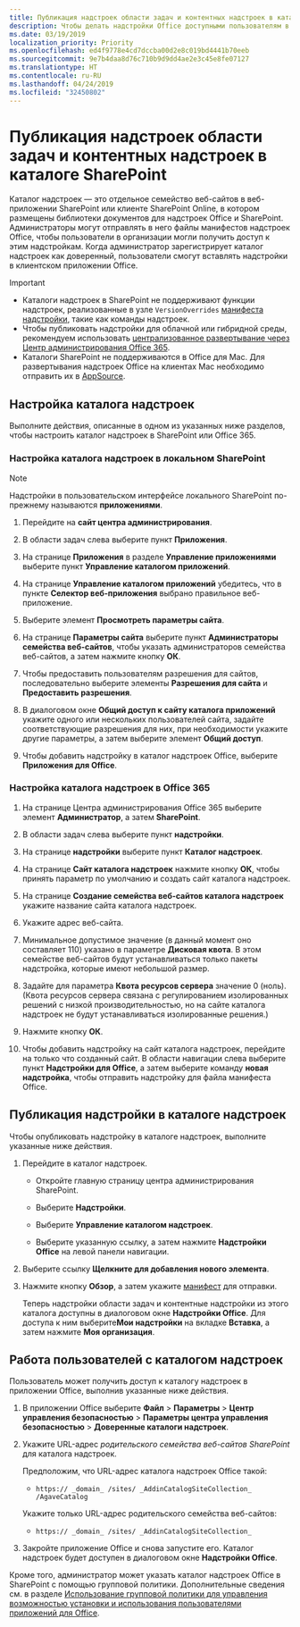 ```yaml
---
title: Публикация надстроек области задач и контентных надстроек в каталоге SharePoint
description: Чтобы делать надстройки Office доступными пользователям в организации, администраторы могут отправлять файлы манифестов надстроек Office в соответствующий каталог надстроек.
ms.date: 03/19/2019
localization_priority: Priority
ms.openlocfilehash: ed4f9778e4cd7dccba00d2e8c019bd4441b70eeb
ms.sourcegitcommit: 9e7b4daa8d76c710b9d9dd4ae2e3c45e8fe07127
ms.translationtype: HT
ms.contentlocale: ru-RU
ms.lasthandoff: 04/24/2019
ms.locfileid: "32450802"
---
```

# <a name="publish-task-pane-and-content-add-ins-to-a-sharepoint-catalog"></a>Публикация надстроек области задач и контентных надстроек в каталоге SharePoint

Каталог надстроек — это отдельное семейство веб-сайтов в веб-приложении SharePoint или клиенте SharePoint Online, в котором размещены библиотеки документов для надстроек Office и SharePoint. Администраторы могут отправлять в него файлы манифестов надстроек Office, чтобы пользователи в организации могли получить доступ к этим надстройкам. Когда администратор зарегистрирует каталог надстроек как доверенный, пользователи смогут вставлять надстройки в клиентском приложении Office.

> [!IMPORTANT]
> - Каталоги надстроек в SharePoint не поддерживают функции надстроек, реализованные в узле `VersionOverrides` [манифеста надстройки](../develop/add-in-manifests.md), такие как команды надстроек.
> - Чтобы публиковать надстройки для облачной или гибридной среды, рекомендуем использовать [централизованное развертывание через Центр администрирования Office 365](../publish/centralized-deployment.md).
> - Каталоги SharePoint не поддерживаются в Office для Mac. Для развертывания надстроек Office на клиентах Mac необходимо отправить их в [AppSource](/office/dev/store/submit-to-the-office-store).   

## <a name="set-up-an-add-in-catalog"></a>Настройка каталога надстроек

Выполните действия, описанные в одном из указанных ниже разделов, чтобы настроить каталог надстроек в SharePoint или Office 365.

### <a name="to-set-up-an-add-in-catalog-for-on-premises-sharepoint"></a>Настройка каталога надстроек в локальном SharePoint

> [!NOTE]
> Надстройки в пользовательском интерфейсе локального SharePoint по-прежнему называются **приложениями**.

1. Перейдите на **сайт центра администрирования**.

2. В области задач слева выберите пункт **Приложения**.

3. На странице **Приложения** в разделе **Управление приложениями** выберите пункт **Управление каталогом приложений**.

4. На странице  **Управление каталогом приложений** убедитесь, что в пункте **Селектор веб-приложения** выбрано правильное веб-приложение.

5. Выберите элемент **Просмотреть параметры сайта**.

6. На странице  **Параметры сайта** выберите пункт **Администраторы семейства веб-сайтов**, чтобы указать администраторов семейства веб-сайтов, а затем нажмите кнопку  **ОК**.

7. Чтобы предоставить пользователям разрешения для сайтов, последовательно выберите элементы  **Разрешения для сайта** и **Предоставить разрешения**.

8. В диалоговом окне  **Общий доступ к сайту каталога приложений** укажите одного или нескольких пользователей сайта, задайте соответствующие разрешения для них, при необходимости укажите другие параметры, а затем выберите элемент **Общий доступ**.

9. Чтобы добавить надстройку в каталог надстроек Office, выберите **Приложения для Office**.

### <a name="to-set-up-an-add-in-catalog-on-office-365"></a>Настройка каталога надстроек в Office 365

1. На странице Центра администрирования Office 365 выберите элемент **Администратор**, а затем **SharePoint**.

2. В области задач слева выберите пункт  **надстройки**.

3. На странице  **надстройки** выберите пункт **Каталог надстроек**.

4. На странице  **Сайт каталога надстроек** нажмите кнопку **ОК**, чтобы принять параметр по умолчанию и создать сайт каталога надстроек.

5. На странице  **Создание семейства веб-сайтов каталога надстроек** укажите название сайта каталога надстроек.

6. Укажите адрес веб-сайта.

7. Минимальное допустимое значение (в данный момент оно составляет 110) указано в параметре  **Дисковая квота**. В этом семействе веб-сайтов будут устанавливаться только пакеты надстройка, которые имеют небольшой размер.

8. Задайте для параметра  **Квота ресурсов сервера** значение 0 (ноль). (Квота ресурсов сервера связана с регулированием изолированных решений с низкой производительностью, но на сайте каталога надстроек не будут устанавливаться изолированные решения.)

9. Нажмите кнопку **ОК**.

10. Чтобы добавить надстройку на сайт каталога надстроек, перейдите на только что созданный сайт. В области навигации слева выберите пункт **Надстройки для Office**, а затем выберите команду **новая надстройка**, чтобы отправить надстройку для файла манифеста Office.

## <a name="publish-an-add-in-to-an-add-in-catalog"></a>Публикация надстройки в каталоге надстроек

Чтобы опубликовать надстройку в каталоге надстроек, выполните указанные ниже действия.

1. Перейдите в каталог надстроек.

    - Откройте главную страницу центра администрирования SharePoint.

    - Выберите **Надстройки**.

    - Выберите **Управление каталогом надстроек**.

    - Выберите указанную ссылку, а затем нажмите **Надстройки Office** на левой панели навигации.

2. Выберите ссылку **Щелкните для добавления нового элемента**.

3. Нажмите кнопку **Обзор**, а затем укажите [манифест](../develop/add-in-manifests.md) для отправки.

    Теперь надстройки области задач и контентные надстройки из этого каталога доступны в диалоговом окне **Надстройки Office**. Для доступа к ним выберите**Мои надстройки** на вкладке **Вставка**, а затем нажмите **Моя организация**.

## <a name="end-user-experience-with-the-add-in-catalog"></a>Работа пользователей с каталогом надстроек

Пользователь может получить доступ к каталогу надстроек в приложении Office, выполнив указанные ниже действия.

1. В приложении Office выберите **Файл** > **Параметры** > **Центр управления безопасностью** > **Параметры центра управления безопасностью** > **Доверенные каталоги надстроек**.

2. Укажите URL-адрес _родительского семейства веб-сайтов SharePoint_ для каталога надстроек. 

    Предположим, что URL-адрес каталога надстроек Office такой:

    - `https:// _domain_ /sites/ _AddinCatalogSiteCollection_ /AgaveCatalog`

    Укажите только URL-адрес родительского семейства веб-сайтов:

    - `https:// _domain_ /sites/ _AddinCatalogSiteCollection_`

3. Закройте приложение Office и снова запустите его. Каталог надстроек будет доступен в диалоговом окне **Надстройки Office**.

Кроме того, администратор может указать каталог надстроек Office в SharePoint с помощью групповой политики. Дополнительные сведения см. в разделе [Использование групповой политики для управления возможностью установки и использования пользователями приложений для Office](/previous-versions/office/office-2013-resource-kit/jj219429(v=office.15)#using-group-policy-to-manage-how-users-can-install-and-use-apps-for-office).
